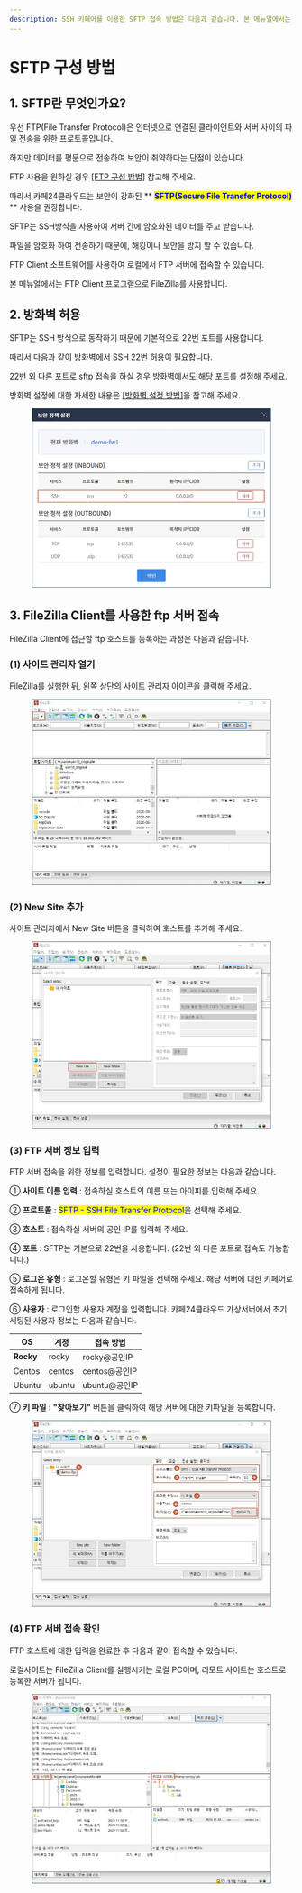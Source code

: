 ```yaml
---
description: SSH 키페어를 이용한 SFTP 접속 방법은 다음과 같습니다. 본 메뉴얼에서는 FTP 소프트웨어로 FileZilla를 사용합니다.
---
```


# SFTP 구성 방법

## 1. SFTP란 무엇인가요?

우선 FTP(File Transfer Protocol)은 인터넷으로 연결된 클라이언트와 서버 사이의 파일 전송을 위한 프로토콜입니다.

하지만 데이터를 평문으로 전송하여 보안이 취약하다는 단점이 있습니다.

FTP 사용을 원하실 경우 [\[FTP 구성 방법\]](ftp.md) 참고해 주세요.



따라서 카페24클라우드는 보안이 강화된 ** **<mark style="color:blue;">**SFTP(Secure File Transfer Protocol)**</mark>** ** 사용을 권장합니다.

SFTP는 SSH방식을 사용하여 서버 간에 암호화된 데이터를 주고 받습니다.

파일을 암호화 하여 전송하기 때문에, 해킹이나 보안을 방지 할 수 있습니다.



FTP Client 소프트웨어를 사용하여 로컬에서 FTP 서버에 접속할 수 있습니다.

본 메뉴얼에서는 FTP Client 프로그램으로 FileZilla를 사용합니다.







## 2. 방화벽 허용

SFTP는 SSH 방식으로 동작하기 때문에 기본적으로 22번 포트를 사용합니다.&#x20;

따라서 다음과 같이 방화벽에서 SSH 22번 허용이 필요합니다.

22번 외 다른 포트로 sftp 접속을 하실 경우 방화벽에서도 해당 포트를 설정해 주세요.



방화벽 설정에 대한 자세한 내용은 [\[방화벽 설정 방법\]](../../../security/security/config.md)을 참고해 주세요.

<figure><img src="../../../.gitbook/assets/image (3) (2).png" alt=""><figcaption></figcaption></figure>







## 3. FileZilla Client를 사용한 ftp 서버 접속

FileZilla Client에 접근할 ftp 호스트를 등록하는 과정은 다음과 같습니다.

### (1) 사이트 관리자 열기

FileZilla를 실행한 뒤, 왼쪽 상단의 사이트 관리자 아이콘을 클릭해 주세요.

<figure><img src="../../../.gitbook/assets/image (2) (1) (1).png" alt=""><figcaption></figcaption></figure>





### (2) New Site 추가

사이트 관리자에서 New Site 버튼을 클릭하여 호스트를 추가해 주세요.

<figure><img src="../../../.gitbook/assets/image (3) (1) (1) (1).png" alt=""><figcaption></figcaption></figure>





### (3) FTP 서버 정보 입력

FTP 서버 접속을 위한 정보를 입력합니다. 설정이 필요한 정보는 다음과 같습니다.&#x20;

① **사이트 이름 입력** : 접속하실 호스트의 이름 또는 아이피를 입력해 주세요.

② **프로토콜** : <mark style="color:blue;">SFTP - SSH File Transfer Protocol</mark>을 선택해 주세요.&#x20;

③ **호스트** : 접속하실 서버의 공인 IP를 입력해 주세요.

④ **포트** : SFTP는 기본으로 22번을 사용합니다. (22번 외 다른 포트로 접속도 가능합니다.)

⑤ **로그온 유형** : 로그온할 유형은 키 파일을 선택해 주세요. 해당 서버에 대한 키페어로 접속하게 됩니다.

⑥ **사용자** : 로그인할 사용자 계정을 입력합니다. 카페24클라우드 가상서버에서 초기 세팅된 사용자 정보는 다음과 같습니다. &#x20;

| OS        | 계정     | 접속 방법       |
| --------- | ------ | ----------- |
| **Rocky** | rocky  | rocky@공인IP  |
| Centos    | centos | centos@공인IP |
| Ubuntu    | ubuntu | ubuntu@공인IP |



⑦ **키 파일** : **"찾아보기"** 버튼을 클릭하여 해당 서버에 대한 키파일을 등록합니다.

<figure><img src="../../../.gitbook/assets/image (6) (1).png" alt=""><figcaption></figcaption></figure>





### (4) FTP 서버 접속 확인

FTP 호스트에 대한 입력을 완료한 후 다음과 같이 접속할 수 있습니다.&#x20;

로컬사이트는 FileZilla Client를 실행시키는 로컬 PC이며, 리모트 사이트는 호스트로 등록한 서버가 됩니다.

<figure><img src="../../../.gitbook/assets/image (8) (1) (1).png" alt=""><figcaption></figcaption></figure>



